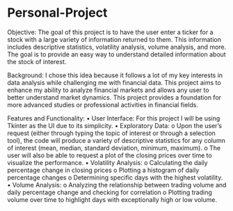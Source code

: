 # Personal-Project

Objective: The goal of this project is to have the user enter a ticker for a stock with a large variety of information returned to them. This information includes descriptive statistics, volatility analysis, volume analysis, and more. The goal is to provide an easy way to understand detailed information about the stock of interest.

Background: I chose this idea because it follows a lot of my key interests in data analysis while challenging me with financial data. This project aims to enhance my ability to analyze financial markets and allows any user to better understand market dynamics. This project provides a foundation for more advanced studies or professional activities in financial fields.

Features and Functionality: 
•	User Interface: For this project I will be using Tkinter as the UI due to its simplicity.
•	Exploratory Data: 
o	Upon the user’s request (either through typing the topic of interest or through a selection tool), the code will produce a variety of descriptive statistics for any column of interest (mean, median, standard deviation, minimum, maximum).
o	The user will also be able to request a plot of the closing prices over time to visualize the performance. 
•	Volatility Analysis:
o	Calculating the daily percentage change in closing prices 
o	Plotting a histogram of daily percentage changes
o	Determining specific days with the highest volatility. 
•	Volume Analysis: 
o	Analyzing the relationship between trading volume and daily percentage change and checking for correlation
o	Plotting trading volume over time to highlight days with exceptionally high or low volume.
